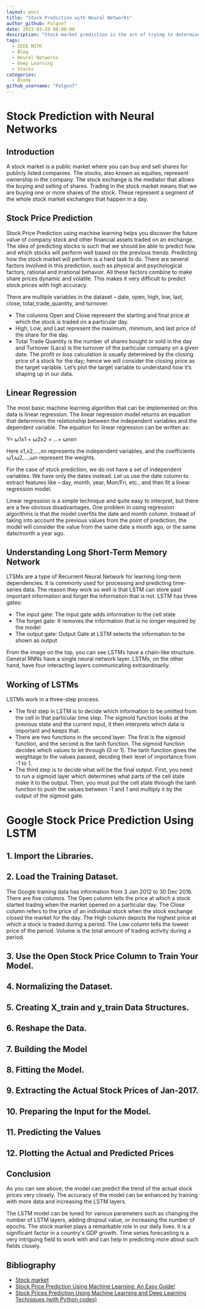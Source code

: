 ```yaml
---
layout: post
title: "Stock Prediction with Neural Networks"
author_github: Palgun7
date: 2023-03-28 00:00:00
description: "Stock market prediction is the act of trying to determine the future value of company stock or other financial assets that are traded. This can be achieved through deep learning models."
tags:
  - IEEE NITK
  - Blog
  - Neural Networks
  - Deep Learning
  - Stocks
categories:
  - Diode
github_username: "Palgun7"
---
```


# Stock Prediction with Neural Networks

## Introduction

A stock market is a public market where you can buy and sell shares for publicly listed companies. The stocks, also known as equities, represent ownership in the company. The stock exchange is the mediator that allows the buying and selling of shares. Trading in the stock market means that we are buying one or more shares of the stock. These represent a segment of the whole stock market exchanges that happen in a day.

## Stock Price Prediction

Stock Price Prediction using machine learning helps you discover the future value of company stock and other financial assets traded on an exchange. The idea of predicting stocks is such that we should be able to predict how and which stocks will perform well based on the previous trends. Predicting how the stock market will perform is a hard task to do. There are several factors involved in this prediction, such as physical and psychological factors, rational and irrational behavior. All these factors combine to make share prices dynamic and volatile. This makes it very difficult to predict stock prices with high accuracy.

There are multiple variables in the dataset – date, open, high, low, last, close, total_trade_quantity, and turnover.

- The columns Open and Close represent the starting and final price at which the stock is traded on a particular day.
- High, Low, and Last represent the maximum, minimum, and last price of the share for the day.
- Total Trade Quantity is the number of shares bought or sold in the day and Turnover (Lacs) is the turnover of the particular company on a given date.
  The profit or loss calculation is usually determined by the closing price of a stock for the day; hence we will consider the closing price as the target variable. Let’s plot the target variable to understand how it’s shaping up in our data.

## Linear Regression

The most basic machine learning algorithm that can be implemented on this data is linear regression. The linear regression model returns an equation that determines the relationship between the independent variables and the dependent variable.
The equation for linear regression can be written as:

Y= ⍵1x1 + ⍵2x2 + …+ ⍵nxn

Here x1,x2,...,xn represents the independent variables, and the coefficients ⍵1,⍵2,...,⍵n represent the weights.

For the case of stock prediction, we do not have a set of independent variables. We have only the dates instead. Let us use the date column to extract features like – day, month, year, Mon/Fri, etc., and then fit a linear regression model.

Linear regression is a simple technique and quite easy to interpret, but there are a few obvious disadvantages. One problem in using regression algorithms is that the model overfits the date and month column. Instead of taking into account the previous values from the point of prediction, the model will consider the value from the same date a month ago, or the same date/month a year ago.

## Understanding Long Short-Term Memory Network

LTSMs are a type of Recurrent Neural Network for learning long-term dependencies. It is commonly used for processing and predicting time-series data. The reason they work so well is that LSTM can store past important information and forget the information that is not. LSTM has three gates:

- The input gate: The input gate adds information to the cell state
- The forget gate: It removes the information that is no longer required by the model
- The output gate: Output Gate at LSTM selects the information to be shown as output

From the image on the top, you can see LSTMs have a chain-like structure. General RNNs have a single neural network layer. LSTMs, on the other hand, have four interacting layers communicating extraordinarily.

## Working of LSTMs

LSTMs work in a three-step process.

- The first step in LSTM is to decide which information to be omitted from the cell in that particular time step. The sigmoid function looks at the previous state and the current input, it then interprets which data is important and keeps that.
- There are two functions in the second layer. The first is the sigmoid function, and the second is the tanh function. The sigmoid function decides which values to let through (0 or 1). The tanh function gives the weightage to the values passed, deciding their level of importance from -1 to 1.
- The third step is to decide what will be the final output. First, you need to run a sigmoid layer which determines what parts of the cell state make it to the output. Then, you must put the cell state through the tanh function to push the values between -1 and 1 and multiply it by the output of the sigmoid gate.

# Google Stock Price Prediction Using LSTM

## 1. Import the Libraries.

## 2. Load the Training Dataset.

The Google training data has information from 3 Jan 2012 to 30 Dec 2016. There are five columns. The Open column tells the price at which a stock started trading when the market opened on a particular day. The Close column refers to the price of an individual stock when the stock exchange closed the market for the day. The High column depicts the highest price at which a stock is traded during a period. The Low column tells the lowest price of the period. Volume is the total amount of trading activity during a period.

## 3. Use the Open Stock Price Column to Train Your Model.

## 4. Normalizing the Dataset.

## 5. Creating X_train and y_train Data Structures.

## 6. Reshape the Data.

## 7. Building the Model

## 8. Fitting the Model.

## 9. Extracting the Actual Stock Prices of Jan-2017.

## 10. Preparing the Input for the Model.

## 11. Predicting the Values

## 12. Plotting the Actual and Predicted Prices

## Conclusion

As you can see above, the model can predict the trend of the actual stock prices very closely. The accuracy of the model can be enhanced by training with more data and increasing the LSTM layers.

The LSTM model can be tuned for various parameters such as changing the number of LSTM layers, adding dropout value, or increasing the number of epochs.
The stock market plays a remarkable role in our daily lives. It is a significant factor in a country's GDP growth.
Time series forecasting is a very intriguing field to work with and can help in predicting more about such fields closely.

## Bibliography

- [Stock market](https://www.wikiwand.com/en/Stock_market)
- [Stock Price Prediction Using Machine Learning: An Easy Guide!](https://www.simplilearn.com/tutorials/machine-learning-tutorial/stock-price-prediction-using-machine-learning)
- [Stock Prices Prediction Using Machine Learning and Deep Learning Techniques (with Python codes)](https://www.analyticsvidhya.com/blog/2018/10/predicting-stock-price-machine-learningnd-deep-learning-techniques-python/#h2_12)
